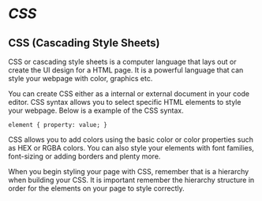 # _CSS_

## CSS (Cascading Style Sheets)

CSS or cascading style sheets is a computer language that lays out or create the UI design for a HTML page. It is a powerful language that can style your webpage with color, graphics etc. 

You can create CSS either as a internal or external document in your code editor. CSS syntax allows you to select specific HTML elements to style your webpage. Below is a example of the CSS syntax. 

`element {
  property: value;
  }`
  
 CSS allows you to add colors using the basic color or color properties such as HEX or RGBA colors. You can also style your elements with font families, font-sizing or adding borders and plenty more. 
 
 When you begin styling your page with CSS, remember that is a hierarchy when building your CSS. It is important remember the hierarchy structure in order for the elements on your page to style correctly. 

